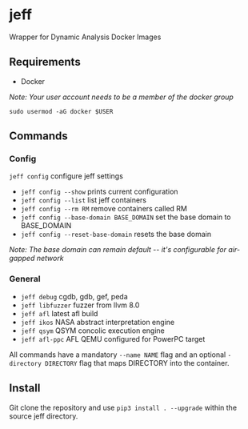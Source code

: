 # jeff
Wrapper for Dynamic Analysis Docker Images

## Requirements
- Docker

*Note: Your user account needs to be a member of the docker group*

```sudo usermod -aG docker $USER```

## Commands
### Config
```jeff config``` configure jeff settings
- ```jeff config --show``` prints current configuration
- ```jeff config --list``` list jeff containers
- ```jeff config --rm RM``` remove containers called RM
- ```jeff config --base-domain BASE_DOMAIN``` set the base domain to BASE_DOMAIN
- ```jeff config --reset-base-domain``` resets the base domain

*Note: The base domain can remain default -- it's configurable for air-gapped network*

### General
- ```jeff debug``` cgdb, gdb, gef, peda
- ```jeff libfuzzer``` fuzzer from llvm 8.0
- ```jeff afl``` latest afl build
- ```jeff ikos``` NASA abstract interpretation  engine
- ```jeff qsym``` QSYM concolic execution engine
- ```jeff afl-ppc``` AFL QEMU configured for PowerPC target

All commands have a mandatory ```--name NAME``` flag and an optional ```-directory DIRECTORY``` flag that maps DIRECTORY into the container.

## Install
Git clone the repository and use ```pip3 install . --upgrade``` within the source jeff directory.
